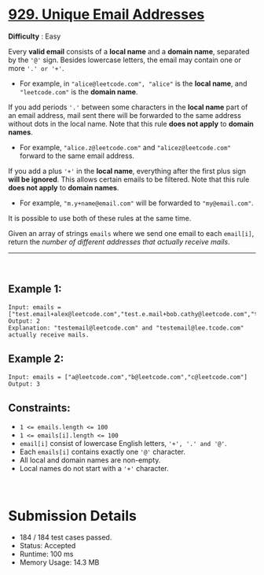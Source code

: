 # [929. Unique Email Addresses](https://leetcode.com/problems/unique-email-addresses/)

**Difficulty** : Easy

Every **valid email** consists of a **local name** and a **domain name**, separated by the ```'@'``` sign. Besides lowercase letters, the email may contain one or more ```'.' or '+'```.

* For example, in ```"alice@leetcode.com", "alice"``` is the **local name**, and ```"leetcode.com"``` is the **domain name**.

If you add periods ```'.'``` between some characters in the **local name** part of an email address, mail sent there will be forwarded to the same address without dots in the local name. Note that this rule **does not apply** to **domain names**.

* For example, ```"alice.z@leetcode.com"``` and ```"alicez@leetcode.com"``` forward to the same email address.

If you add a plus ```'+'``` in the **local name**, everything after the first plus sign **will be ignored**. This allows certain emails to be filtered. Note that this rule **does not apply** to **domain names**.

* For example, ```"m.y+name@email.com"``` will be forwarded to ```"my@email.com"```.

It is possible to use both of these rules at the same time.

Given an array of strings ```emails``` where we send one email to each ```email[i]```, return the *number of different addresses that actually receive mails*.

---

<br> 

## Example 1: 
```
Input: emails = ["test.email+alex@leetcode.com","test.e.mail+bob.cathy@leetcode.com","testemail+david@lee.tcode.com"]
Output: 2
Explanation: "testemail@leetcode.com" and "testemail@lee.tcode.com" actually receive mails.
```

## Example 2:
```
Input: emails = ["a@leetcode.com","b@leetcode.com","c@leetcode.com"]
Output: 3
```

 
## Constraints:

* ```1 <= emails.length <= 100```
* ```1 <= emails[i].length <= 100```
* ```email[i]``` consist of lowercase English letters, ```'+', '.' and '@'```.
* Each ```emails[i]``` contains exactly one ```'@'``` character.
* All local and domain names are non-empty.
* Local names do not start with a ```'+'``` character.

<br>

# Submission Details

* 184 / 184 test cases passed.
* Status: Accepted
* Runtime: 100 ms
* Memory Usage: 14.3 MB